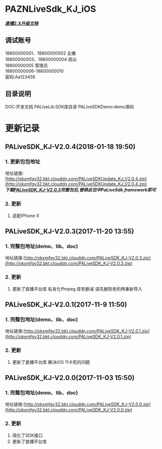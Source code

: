 # PAZNLiveSdk_KJ_iOS

***[直播2.X升级文档](https://github.com/weiweitang1314/PAZNLiveSdk_KJ_iOS/blob/master/Live1.X_To_Live2.X.md)***  


## 调试账号
18800000001、18800000002 主播  
18800000003、18800000004 观众  
18800000005 管理员  
18800000006-18800000010  
密码:Aa123456

## 目录说明
DOC:开发文档 
PALiveLib:SDK库目录
PALiveSDKDemo:demo源码

# 更新记录

## PALiveSDK_KJ-V2.0.4(2018-01-18 19:50)

### 1. 更新包包地址
地址链接:[http://okxmfgy32.bkt.clouddn.com/PALiveSDKUpdate_KJ_V2.0.4.zip](http://okxmfgy32.bkt.clouddn.com/PALiveSDKUpdate_KJ_V2.0.4.zip)  
***下载[PALiveSDK_KJ-V2.0.3](http://okxmfgy32.bkt.clouddn.com/PALiveSDK_KJ-V2.0.3.zip)完整包后,替换此包中PaLiveSdk.framework即可***

### 2. 更新
1. 适配iPhone X

## PALiveSDK_KJ-V2.0.3(2017-11-20 13:55)

### 1. 完整包地址(demo、lib、doc) 
地址链接:[http://okxmfgy32.bkt.clouddn.com/PALiveSDK_KJ-V2.0.3.zip](http://okxmfgy32.bkt.clouddn.com/PALiveSDK_KJ-V2.0.3.zip)

### 2. 更新
1. 更新了直播平台库 私有化ffmpeg 库有删减 请先删除老的再重新导入

## PALiveSDK_KJ-V2.0.1(2017-11-9 11:50)

### 1. 完整包地址(demo、lib、doc) 
地址链接:[http://okxmfgy32.bkt.clouddn.com/PALiveSDK_KJ-V2.0.1.zip](http://okxmfgy32.bkt.clouddn.com/PALiveSDK_KJ-V2.0.1.zip)

### 2. 更新
1. 更新了直播平台库 解决iOS 11卡死的问题

## PALiveSDK_KJ-V2.0.0(2017-11-03 15:50)

### 1. 完整包地址(demo、lib、doc) 
地址链接:[http://okxmfgy32.bkt.clouddn.com/PALiveSDK_KJ-V2.0.0.zip](http://okxmfgy32.bkt.clouddn.com/PALiveSDK_KJ-V2.0.0.zip)

### 2. 更新
1. 简化了SDK接口
2. 更新了直播平台库
